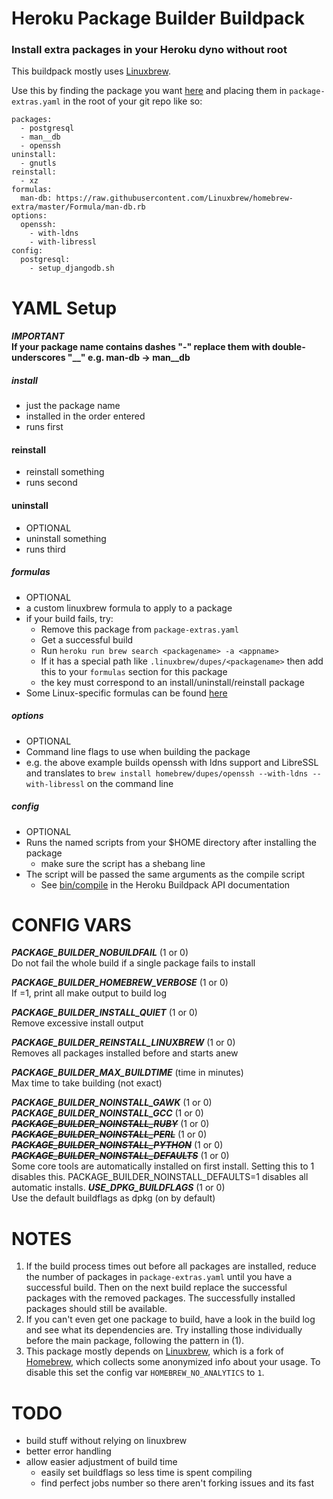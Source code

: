 # Heroku Package Builder Buildpack
### Install extra packages in your Heroku dyno without root

This buildpack mostly uses [Linuxbrew](https://github.com/Linuxbrew/brew).

Use this by finding the package you want [here](http://brewformulas.org/search?utf8=%E2%9C%93&search%5Bterm%5D=&commit=Search) and placing them in `package-extras.yaml` in the root of your git repo like so:
```
packages:
  - postgresql
  - man__db
  - openssh
uninstall:
  - gnutls
reinstall:
  - xz
formulas:
  man-db: https://raw.githubusercontent.com/Linuxbrew/homebrew-extra/master/Formula/man-db.rb
options:
  openssh: 
    - with-ldns
    - with-libressl
config:
  postgresql:
    - setup_djangodb.sh
```
YAML Setup
==========
#### _IMPORTANT_ <br>If your package name contains dashes "-" replace them with double-underscores "__" e.g. man-db -> man__db
##### install
- just the package name
- installed in the order entered
- runs first
#### reinstall
- reinstall something
- runs second
#### uninstall
- OPTIONAL
- uninstall something
- runs third
##### formulas
- OPTIONAL
- a custom linuxbrew formula to apply to a package
- if your build fails, try:
  - Remove this package from `package-extras.yaml`
  - Get a successful build
  - Run `heroku run brew search <packagename> -a <appname>`
  - If it has a special path like `.linuxbrew/dupes/<packagename>` then add this to your `formulas` section for this package
  - the key must correspond to an install/uninstall/reinstall package
- Some Linux-specific formulas can be found [here](https://github.com/Linuxbrew/homebrew-extra)
##### options
- OPTIONAL
- Command line flags to use when building the package
- e.g. the above example builds openssh with ldns support and LibreSSL and translates to `brew install homebrew/dupes/openssh --with-ldns --with-libressl` on the command line
##### config
- OPTIONAL
- Runs the named scripts from your $HOME directory after installing the package
  - make sure the script has a shebang line
- The script will be passed the same arguments as the compile script
  - See [bin/compile](https://devcenter.heroku.com/articles/buildpack-api#bin-compile) in the Heroku Buildpack API documentation

CONFIG VARS
===========
__*PACKAGE_BUILDER_NOBUILDFAIL*__ (1 or 0)<br>
Do not fail the whole build if a single package fails to install

__*PACKAGE_BUILDER_HOMEBREW_VERBOSE*__ (1 or 0)<br>
If =1, print all make output to build log

__*PACKAGE_BUILDER_INSTALL_QUIET*__ (1 or 0)<br>
Remove excessive install output

__*PACKAGE_BUILDER_REINSTALL_LINUXBREW*__ (1 or 0)<br>
Removes all packages installed before and starts anew

__*PACKAGE_BUILDER_MAX_BUILDTIME*__ (time in minutes)<br>
Max time to take building (not exact)

__*PACKAGE_BUILDER_NOINSTALL_GAWK*__ (1 or 0)<br>
__*PACKAGE_BUILDER_NOINSTALL_GCC*__ (1 or 0)<br>
~~__*PACKAGE_BUILDER_NOINSTALL_RUBY*__~~ (1 or 0)<br>
~~__*PACKAGE_BUILDER_NOINSTALL_PERL*__~~ (1 or 0)<br>
~~__*PACKAGE_BUILDER_NOINSTALL_PYTHON*__~~ (1 or 0)<br>
~~__*PACKAGE_BUILDER_NOINSTALL_DEFAULTS*__~~ (1 or 0)<br>
Some core tools are automatically installed on first install. Setting this to 1 disables this. PACKAGE_BUILDER_NOINSTALL_DEFAULTS=1 disables all automatic installs.
__*USE_DPKG_BUILDFLAGS*__ (1 or 0)<br>
Use the default buildflags as dpkg (on by default)

NOTES
====
1. If the build process times out before all packages are installed, reduce the number of packages in `package-extras.yaml` until you have a successful build. Then on the next build replace the successful packages with the removed packages. The successfully installed packages should still be available.
2. If you can't even get one package to build, have a look in the build log and see what its dependencies are. Try installing those individually before the main package, following the pattern in (1).
3. This package mostly depends on [Linuxbrew](https://github.com/Linuxbrew/brew), which is a fork of  [Homebrew](https://github.com/Homebrew/brew), which collects some anonymized info about your usage. To disable this set the config var `HOMEBREW_NO_ANALYTICS` to `1`.

TODO
====
- build stuff without relying on linuxbrew
- better error handling
- allow easier adjustment of build time
  - easily set buildflags so less time is spent compiling
  - find perfect jobs number so there aren't forking issues and its fast
